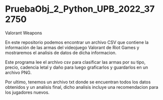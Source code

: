 # PruebaObj_2_Python_UPB_2022_372750
Valorant Weapons

En este repositorio podemos encontrar un archivo CSV que contiene la información de las armas del videojuego Valorant de Riot Games y mostraremos el analisis de datos de dicha informacion.

Este programa lee el archivo csv para clasificar las armas por su tipo, precio, cadencia letal y daño para luego graficarlos y guardarlos en un archivo PNG.

Por ultimo, tenemos un archivo txt donde se encuentran todos los datos obtenidos y un analisis final, dicho analisis incluye una recomendacion para los jugadores nuevos.
